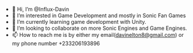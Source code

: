 - 👋 Hi, I’m @Influx-Davin
- 👀 I’m interested in Game Development and mostly in Sonic Fan Games
- 🌱 I’m currently learning game development with Unity.
- 💞️ I’m looking to collaborate on more Sonic Engines and Game Engines.
- 📫 How to reach me is by either my email(davinelton8@gmail.com) or my phone number +233206193896

<!---
Nothing much than a readme.
--->
